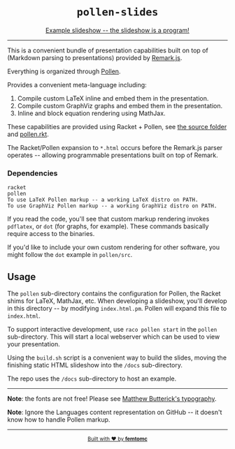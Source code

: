 <div align="center">

<h1><code>pollen-slides</code></h1>

[Example slideshow -- the slideshow is a program!](https://femtomc.github.io/pollen-slides/index.html)
</div>

---

This is a convenient bundle of presentation capabilities built on top of (Markdown parsing to presentations) provided by [Remark.js](https://remarkjs.com/#1).

Everything is organized through [Pollen](https://docs.racket-lang.org/pollen/).

Provides a convenient meta-language including:

1. Compile custom LaTeX inline and embed them in the presentation.
2. Compile custom GraphViz graphs and embed them in the presentation.
3. Inline and block equation rendering using MathJax.

These capabilities are provided using Racket + Pollen, see [the source folder](/src) and [pollen.rkt](pollen.rkt).

The Racket/Pollen expansion to `*.html` occurs before the Remark.js parser operates -- allowing programmable presentations built on top of Remark.

### Dependencies

```
racket
pollen
To use LaTeX Pollen markup -- a working LaTeX distro on PATH.
To use GraphViz Pollen markup -- a working GraphViz distro on PATH.
```

If you read the code, you'll see that custom markup rendering invokes `pdflatex`, or `dot` (for graphs, for example). These commands basically require access to the binaries.

If you'd like to include your own custom rendering for other software, you might follow the `dot` example in `pollen/src`.

## Usage

The `pollen` sub-directory contains the configuration for Pollen, the Racket shims for LaTeX, MathJax, etc. When developing a slideshow, you'll develop in this directory -- by modifying `index.html.pm`. Pollen will expand this file to `index.html`.

To support interactive development, use `raco pollen start` in the `pollen` sub-directory. This will start a local webserver which can be used to view your presentation.

Using the `build.sh` script is a convenient way to build the slides, moving the finishing static HTML slideshow into the `/docs` sub-directory.

The repo uses the `/docs` sub-directory to host an example.

---

**Note**: the fonts are not free! Please see [Matthew Butterick's typography](https://mbtype.com/).

**Note**: Ignore the Languages content representation on GitHub -- it doesn't know how to handle Pollen markup.

---

<div align="center">
  <sub>
  <a href="https://femtomc.github.io/">
  Built with ❤️ by <strong>femtomc</strong>
  </a>
  </sub>
</div>
